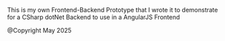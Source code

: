 This is my own Frontend-Backend Prototype that I wrote it to demonstrate for a CSharp dotNet Backend to use in a AngularJS Frontend

@Copyright May 2025
